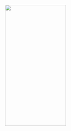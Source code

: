 <img src="https://user-images.githubusercontent.com/61772965/217473248-4c500d9a-5f5b-4e46-a7c1-d5b06b1b5907.png" width="200" height="400">
